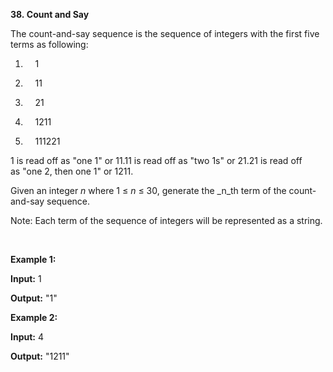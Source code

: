 **38. Count and Say**

The count-and-say sequence is the sequence of integers with the first five terms as following:

1.     1

2.     11

3.     21

4.     1211

5.     111221

1 is read off as "one 1" or 11.11 is read off as "two 1s" or 21.21 is read off as "one 2, then one 1" or 1211.

Given an integer _n_ where 1 ≤ _n_ ≤ 30, generate the _n_th term of the count-and-say sequence.

Note: Each term of the sequence of integers will be represented as a string.

 

**Example 1:**

**Input:** 1

**Output:** "1"

**Example 2:**

**Input:** 4

**Output:** "1211"
